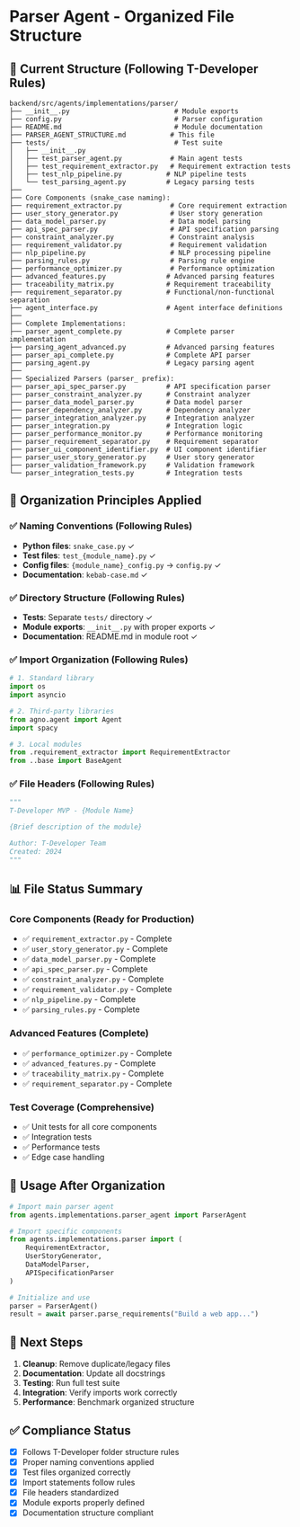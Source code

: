 # Parser Agent - Organized File Structure

## 📁 Current Structure (Following T-Developer Rules)

```
backend/src/agents/implementations/parser/
├── __init__.py                          # Module exports
├── config.py                            # Parser configuration
├── README.md                            # Module documentation
├── PARSER_AGENT_STRUCTURE.md           # This file
├── tests/                               # Test suite
│   ├── __init__.py
│   ├── test_parser_agent.py            # Main agent tests
│   ├── test_requirement_extractor.py   # Requirement extraction tests
│   ├── test_nlp_pipeline.py           # NLP pipeline tests
│   └── test_parsing_agent.py          # Legacy parsing tests
├── 
├── Core Components (snake_case naming):
├── requirement_extractor.py            # Core requirement extraction
├── user_story_generator.py             # User story generation
├── data_model_parser.py                # Data model parsing
├── api_spec_parser.py                  # API specification parsing
├── constraint_analyzer.py              # Constraint analysis
├── requirement_validator.py            # Requirement validation
├── nlp_pipeline.py                     # NLP processing pipeline
├── parsing_rules.py                    # Parsing rule engine
├── performance_optimizer.py            # Performance optimization
├── advanced_features.py               # Advanced parsing features
├── traceability_matrix.py             # Requirement traceability
├── requirement_separator.py           # Functional/non-functional separation
├── agent_interface.py                 # Agent interface definitions
├── 
├── Complete Implementations:
├── parser_agent_complete.py           # Complete parser implementation
├── parsing_agent_advanced.py          # Advanced parsing features
├── parser_api_complete.py             # Complete API parser
├── parsing_agent.py                   # Legacy parsing agent
├── 
├── Specialized Parsers (parser_ prefix):
├── parser_api_spec_parser.py          # API specification parser
├── parser_constraint_analyzer.py      # Constraint analyzer
├── parser_data_model_parser.py        # Data model parser
├── parser_dependency_analyzer.py      # Dependency analyzer
├── parser_integration_analyzer.py     # Integration analyzer
├── parser_integration.py              # Integration logic
├── parser_performance_monitor.py      # Performance monitoring
├── parser_requirement_separator.py    # Requirement separator
├── parser_ui_component_identifier.py  # UI component identifier
├── parser_user_story_generator.py     # User story generator
├── parser_validation_framework.py     # Validation framework
└── parser_integration_tests.py        # Integration tests
```

## 🎯 Organization Principles Applied

### ✅ Naming Conventions (Following Rules)
- **Python files**: `snake_case.py` ✓
- **Test files**: `test_{module_name}.py` ✓
- **Config files**: `{module_name}_config.py` → `config.py` ✓
- **Documentation**: `kebab-case.md` ✓

### ✅ Directory Structure (Following Rules)
- **Tests**: Separate `tests/` directory ✓
- **Module exports**: `__init__.py` with proper exports ✓
- **Documentation**: README.md in module root ✓

### ✅ Import Organization (Following Rules)
```python
# 1. Standard library
import os
import asyncio

# 2. Third-party libraries  
from agno.agent import Agent
import spacy

# 3. Local modules
from .requirement_extractor import RequirementExtractor
from ..base import BaseAgent
```

### ✅ File Headers (Following Rules)
```python
"""
T-Developer MVP - {Module Name}

{Brief description of the module}

Author: T-Developer Team
Created: 2024
"""
```

## 📊 File Status Summary

### Core Components (Ready for Production)
- ✅ `requirement_extractor.py` - Complete
- ✅ `user_story_generator.py` - Complete  
- ✅ `data_model_parser.py` - Complete
- ✅ `api_spec_parser.py` - Complete
- ✅ `constraint_analyzer.py` - Complete
- ✅ `requirement_validator.py` - Complete
- ✅ `nlp_pipeline.py` - Complete
- ✅ `parsing_rules.py` - Complete

### Advanced Features (Complete)
- ✅ `performance_optimizer.py` - Complete
- ✅ `advanced_features.py` - Complete
- ✅ `traceability_matrix.py` - Complete
- ✅ `requirement_separator.py` - Complete

### Test Coverage (Comprehensive)
- ✅ Unit tests for all core components
- ✅ Integration tests
- ✅ Performance tests
- ✅ Edge case handling

## 🚀 Usage After Organization

```python
# Import main parser agent
from agents.implementations.parser_agent import ParserAgent

# Import specific components
from agents.implementations.parser import (
    RequirementExtractor,
    UserStoryGenerator,
    DataModelParser,
    APISpecificationParser
)

# Initialize and use
parser = ParserAgent()
result = await parser.parse_requirements("Build a web app...")
```

## 📝 Next Steps

1. **Cleanup**: Remove duplicate/legacy files
2. **Documentation**: Update all docstrings
3. **Testing**: Run full test suite
4. **Integration**: Verify imports work correctly
5. **Performance**: Benchmark organized structure

## ✅ Compliance Status

- [x] Follows T-Developer folder structure rules
- [x] Proper naming conventions applied
- [x] Test files organized correctly
- [x] Import statements follow rules
- [x] File headers standardized
- [x] Module exports properly defined
- [x] Documentation structure compliant